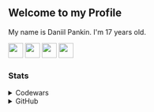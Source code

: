 ## Welcome to my Profile
My name is Daniil Pankin. I'm 17 years old.

<div>
  <a href="https://www.python.org"><img src="https://www.svgrepo.com/show/452091/python.svg" width="30" /></a>
  <a href="https://code.visualstudio.com"><img src="https://www.svgrepo.com/show/374171/vscode.svg" width="30" /></a>
  <a href="https://www.djangoproject.com"><img src="https://www.svgrepo.com/show/349341/djangoproject.svg" width="30" /></a>
  <a href="https://fastapi.tiangolo.com"><img src="https://fastapi.tiangolo.com/img/favicon.png" width="30" /></a>
  
</div>


### Stats
<details>
  <summary>Codewars</summary>
  <a href="https://www.codewars.com/users/pankin"><img src="https://www.codewars.com/users/pankin/badges/large" alt="Codewars Stats"/></a><br>
</details>

<details>
  <summary>GitHub</summary>
  <a href="https://github.com/pankin21"><img src="https://github-readme-stats.vercel.app/api?username=pankin21&show_icons=true&count_private=true&include_all_commits=true&theme=dark" alt="GitHub Stats"/></a>
</details>
